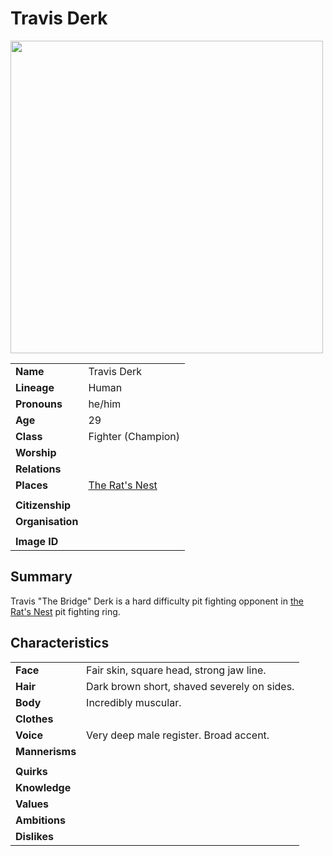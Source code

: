 # Travis Derk

<img src="https://raw.githubusercontent.com/jesskelsall/astarus-images/main/people/portraits/imageid.png" height="500" />

|||
| --- | --- |
| **Name** | Travis Derk | character.3
| **Lineage** | Human |
| **Pronouns** | he/him |
| **Age** | 29 |
| **Class** | Fighter (Champion) |
| **Worship** | |
| **Relations** | |
| **Places** | [The Rat's Nest](../places/buildings/inns-taverns/the-rats-nest.md) |
|||
| **Citizenship** | |
| **Organisation** | |
|||
| **Image ID** | |

## Summary

Travis "The Bridge" Derk is a hard difficulty pit fighting opponent in [the Rat's Nest](../places/buildings/inns-taverns/the-rats-nest.md) pit fighting ring.

## Characteristics

| | |
| --- | --- |
| **Face** | Fair skin, square head, strong jaw line. | characteristics.2
| **Hair** | Dark brown short, shaved severely on sides. |
| **Body** | Incredibly muscular. |
| **Clothes** | |
| **Voice** | Very deep male register. Broad accent. |
| **Mannerisms** | |
| | |
| **Quirks** | |
| **Knowledge** | |
| **Values** | |
| **Ambitions** | |
| **Dislikes** | |
